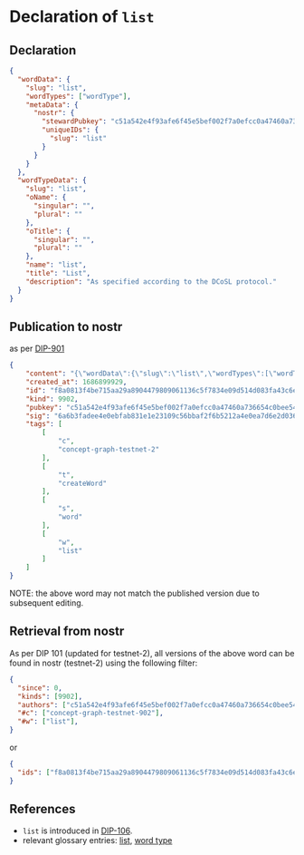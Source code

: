 # Declaration of `list`

## Declaration

```json
{
  "wordData": {
    "slug": "list",
    "wordTypes": ["wordType"],
    "metaData": {
      "nostr": {
        "stewardPubkey": "c51a542e4f93afe6f45e5bef002f7a0efcc0a47460a736654c0bee5402c482fa",
        "uniqueIDs": {
          "slug": "list"
        }
      }
    }
  },
  "wordTypeData": {
    "slug": "list",
    "oName": {
      "singular": "",
      "plural": ""
    },
    "oTitle": {
      "singular": "",
      "plural": ""
    },
    "name": "list",
    "title": "List",
    "description": "As specified according to the DCoSL protocol."
  }
}
```

## Publication to nostr

as per [DIP-901](../../networking/nostr/901.md)

```json
{
    "content": "{\"wordData\":{\"slug\":\"list\",\"wordTypes\":[\"wordType\"],\"metaData\":{\"nostr\":{\"stewardPubkey\":\"c51a542e4f93afe6f45e5bef002f7a0efcc0a47460a736654c0bee5402c482fa\",\"uniqueIDs\":{\"slug\":\"list\"}}}},\"wordTypeData\":{\"slug\":\"list\",\"name\":\"list\",\"title\":\"List\",\"description\":\"As specified according to the DCoSL protocol.\"}}",
    "created_at": 1686899929,
    "id": "f8a0813f4be715aa29a8904479809061136c5f7834e09d514d083fa43c6e14d6",
    "kind": 9902,
    "pubkey": "c51a542e4f93afe6f45e5bef002f7a0efcc0a47460a736654c0bee5402c482fa",
    "sig": "6a6b3fadee4e0ebfab831e1e23109c56bbaf2f6b5212a4e0ea7d6e2d0366448c2f68810219648b69097f2b17a23c8c72345bf7e3f1a3ad632f64a279039871e6",
    "tags": [
        [
            "c",
            "concept-graph-testnet-2"
        ],
        [
            "t",
            "createWord"
        ],
        [
            "s",
            "word"
        ],
        [
            "w",
            "list"
        ]
    ]
}
```

NOTE: the above word may not match the published version due to subsequent editing.

## Retrieval from nostr

As per DIP 101 (updated for testnet-2), all versions of the above word can be found in nostr (testnet-2) using the following filter:

```json
{
  "since": 0,
  "kinds": [9902],
  "authors": ["c51a542e4f93afe6f45e5bef002f7a0efcc0a47460a736654c0bee5402c482fa"],
  "#c": ["concept-graph-testnet-902"],
  "#w": ["list"],
}
```

or

```json
{
  "ids": ["f8a0813f4be715aa29a8904479809061136c5f7834e09d514d083fa43c6e14d6"],
}
```

## References

- `list` is introduced in [DIP-106](../106.md).
- relevant glossary entries: [list](../../../glossary/list.md), [word type](../../../glossary/wordType.md)
